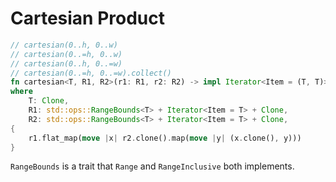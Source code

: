 # Cartesian Product

```rust
// cartesian(0..h, 0..w)
// cartesian(0..=h, 0..w)
// cartesian(0..h, 0..=w)
// cartesian(0..=h, 0..=w).collect()
fn cartesian<T, R1, R2>(r1: R1, r2: R2) -> impl Iterator<Item = (T, T)>
where
    T: Clone,
    R1: std::ops::RangeBounds<T> + Iterator<Item = T> + Clone,
    R2: std::ops::RangeBounds<T> + Iterator<Item = T> + Clone,
{
    r1.flat_map(move |x| r2.clone().map(move |y| (x.clone(), y)))
}
```

`RangeBounds` is a trait that `Range` and `RangeInclusive` both implements.